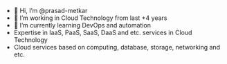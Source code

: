 - 👋 Hi, I’m @prasad-metkar
- 👀 I’m working in Cloud Technology from last +4 years
- 🌱 I’m currently learning DevOps and automation
- Expertise in IaaS, PaaS, SaaS, DaaS and etc. services in Cloud Technology
- Cloud services based on computing, database, storage, networking and etc.


